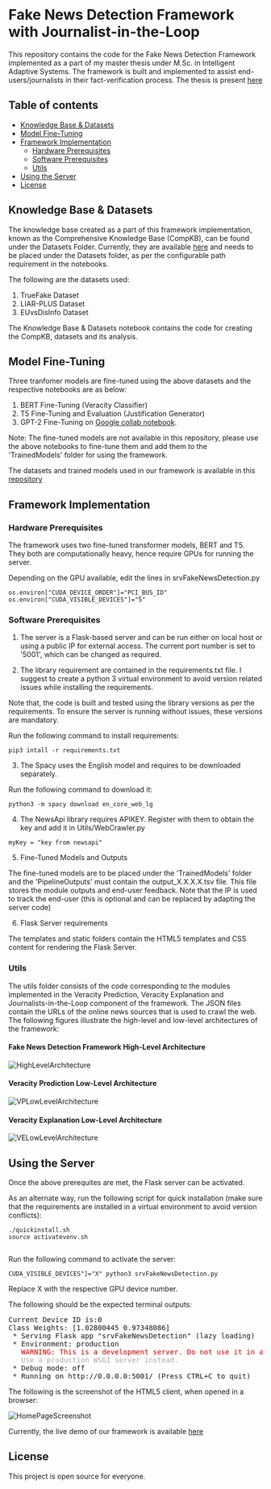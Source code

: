 # Fake News Detection Framework with Journalist-in-the-Loop

This repository contains the code for the Fake News Detection Framework implemented as a part of my master thesis under M.Sc. in Intelligent Adaptive Systems. The framework is built and implemented to assist end-users/journalists in their fact-verification process. The thesis is present [here](https://www.inf.uni-hamburg.de/en/inst/ab/lt/teaching/theses/completed-theses/2021-ma-vijayakumar.pdf)

## Table of contents

* [Knowledge Base & Datasets](#knowledge-base-&-datasets)
* [Model Fine-Tuning](#model-fine-tuning)
* [Framework Implementation](#framework-implementation)
    * [Hardware Prerequisites](#hardware-prerequisites)
    * [Software Prerequisites](#software-prerequisites)
    * [Utils](#utils)
* [Using the Server](#using-the-server)
* [License](#license)


## Knowledge Base & Datasets

The knowledge base created as a part of this framework implementation, known as the Comprehensive Knowledge Base (CompKB),  can be found under the Datasets Folder. Currently, they are available [here](http://ltdata1.informatik.uni-hamburg.de/factverify/) and needs to be placed under the Datasets folder, as per the configurable path requirement in the notebooks.  

The following are the datasets used:
1. TrueFake Dataset
2. LIAR-PLUS Dataset
3. EUvsDisInfo Dataset

The Knowledge Base & Datasets notebook contains the code for creating the CompKB, datasets and its analysis. 


## Model Fine-Tuning

Three tranfomer models are fine-tuned using the above datasets and the respective notebooks are as below:

1. BERT Fine-Tuning (Veracity Classifier)
2. T5 Fine-Tuning and Evaluation (Justification Generator)
3. GPT-2 Fine-Tuning on [Google collab notebook](https://colab.research.google.com/drive/1c-cwTLzC30u5F4PfYT6jylpBC_zS_zEQ?usp=sharing). 

Note: The fine-tuned models are not available in this repository, please use the above notebooks to fine-tune them and add them to the 'TrainedModels' folder for using the framework. 

The datasets and trained models used in our framework is available in this [repository](http://ltdata1.informatik.uni-hamburg.de/factverify/) 


## Framework Implementation


### Hardware Prerequisites
The framework uses two fine-tuned transformer models, BERT and T5. They both are computationally heavy, hence require GPUs for running the server.

Depending on the GPU available, edit the lines in srvFakeNewsDetection.py

```
os.environ["CUDA_DEVICE_ORDER"]="PCI_BUS_ID"
os.environ["CUDA_VISIBLE_DEVICES"]="5" 

```

### Software Prerequisites

1. The server is a Flask-based server and can be run either on local host or using a public IP for external access. The current port number is set to '5001', which can be changed as required.

2. The library requirement are contained in the requirements.txt file. I suggest to create a python 3 virtual environment to avoid version related issues while installing the requirements. 

Note that, the code is built and tested using the library versions as per the requirements. To ensure the server is running without issues, these versions are mandatory. 

Run the following command to install requirements:

```
pip3 intall -r requirements.txt

```

3. The Spacy uses the English model and requires to be downloaded separately.

Run the following command to download it:

```
python3 -m spacy download en_core_web_lg

```

4. The NewsApi library requires APIKEY. Register with them to obtain the key and add it in Utils/WebCrawler.py

```
myKey = "key from newsapi" 

```

5. Fine-Tuned Models and Outputs

The fine-tuned models are to be placed under the 'TrainedModels' folder and the 'PipelineOutputs' must contain the output_X.X.X.X.tsv file. This file stores the module outputs and end-user feedback. Note that the IP is used to track the end-user (this is optional and can be replaced by adapting the server code)

6. Flask Server requirements

The templates and static folders contain the HTML5 templates and CSS content for rendering the Flask Server.


### Utils

The utils folder consists of the code corresponding to the modules implemented in the Veracity Prediction, Veracity Explanation and Journalists-in-the-Loop component of the framework. The JSON files contain the URLs of the online news sources that is used to crawl the web. The following figures illustrate the high-level and low-level architectures of the framework:

#### Fake News Detection Framework High-Level Architecture
![HighLevelArchitecture](images/hld.jpg)

#### Veracity Prediction Low-Level Architecture
![VPLowLevelArchitecture](images/veracitypredictionarchi1.png)

#### Veracity Explanation Low-Level Architecture
![VELowLevelArchitecture](images/veracityexplanationarchi1.png)



## Using the Server

Once the above prerequites are met, the Flask server can be activated.

As an alternate way, run the following script for quick installation (make sure that the requirements are installed in a virtual environment to avoid version conflicts):

```
./quickinstall.sh
source activatevenv.sh


```


Run the following command to activate the server:

```
CUDA_VISIBLE_DEVICES"]="X" python3 srvFakeNewsDetection.py

```

Replace X with the respective GPU device number.

The following should be the expected terminal outputs:

<pre>Current Device ID is:0
Class Weights: [1.02800445 0.97348086]
 * Serving Flask app &quot;srvFakeNewsDetection&quot; (lazy loading)
 * Environment: production
<font color="#CC0000">   WARNING: This is a development server. Do not use it in a production deployment.</font>
<font color="#AAAAAA">   Use a production WSGI server instead.</font>
 * Debug mode: off
 * Running on http://0.0.0.0:5001/ (Press CTRL+C to quit)
</pre>

The following is the screenshot of the HTML5 client, when opened in a browser:

![HomePageScreenshot](images/WebsiteHomepage.png)

Currently, the live demo of our framework is available [here](http://ltdemos.informatik.uni-hamburg.de/factcheck/)


## License

This project is open source for everyone. 

